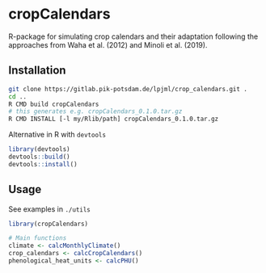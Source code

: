 # cropCalendars

R-package for simulating crop calendars and their adaptation following the approaches from Waha et al. (2012) and Minoli et al. (2019).

## Installation

```bash
git clone https://gitlab.pik-potsdam.de/lpjml/crop_calendars.git .
cd ..
R CMD build cropCalendars
# this generates e.g. cropCalendars_0.1.0.tar.gz
R CMD INSTALL [-l my/Rlib/path] cropCalendars_0.1.0.tar.gz
```

Alternative in R with `devtools`

```r
library(devtools)
devtools::build()
devtools::install()
```

## Usage

See examples in `./utils`

```r
library(cropCalendars)

# Main functions
climate <- calcMonthlyClimate()
crop_calendars <- calcCropCalendars()
phenological_heat_units <- calcPHU()
```


